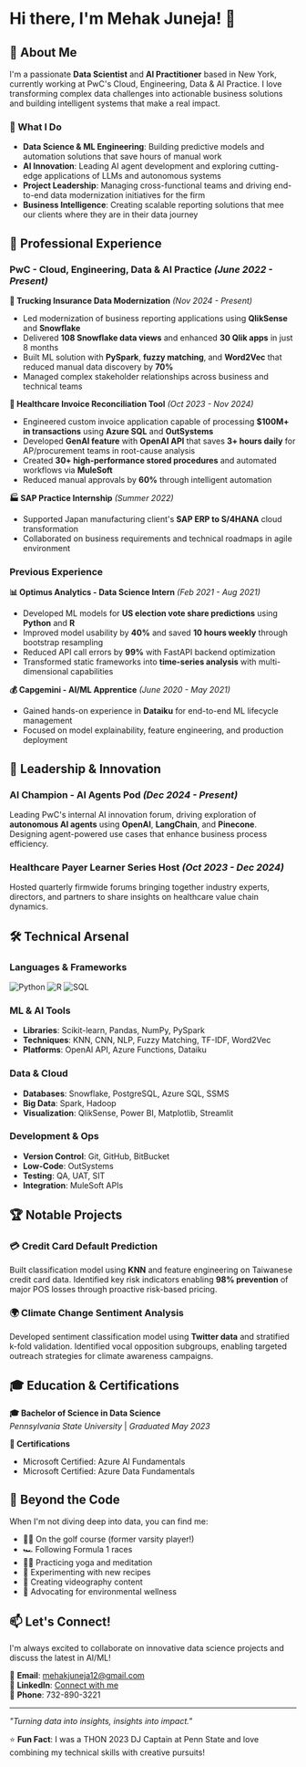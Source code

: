 # Hi there, I'm Mehak Juneja! 👋

## 🚀 About Me

I'm a passionate **Data Scientist** and **AI Practitioner** based in New York, currently working at PwC's Cloud, Engineering, Data & AI Practice. I love transforming complex data challenges into actionable business solutions and building intelligent systems that make a real impact.

### 🎯 What I Do
- **Data Science & ML Engineering**: Building predictive models and automation solutions that save hours of manual work
- **AI Innovation**: Leading AI agent development and exploring cutting-edge applications of LLMs and autonomous systems
- **Project Leadership**: Managing cross-functional teams and driving end-to-end data modernization initiatives for the firm
- **Business Intelligence**: Creating scalable reporting solutions that mee our clients where they are in their data journey

## 💼 Professional Experience

### PwC - Cloud, Engineering, Data & AI Practice *(June 2022 - Present)*

**🚛 Trucking Insurance Data Modernization** *(Nov 2024 - Present)*
- Led modernization of business reporting applications using **QlikSense** and **Snowflake**
- Delivered **108 Snowflake data views** and enhanced **30 Qlik apps** in just 8 months
- Built ML solution with **PySpark**, **fuzzy matching**, and **Word2Vec** that reduced manual data discovery by **70%**
- Managed complex stakeholder relationships across business and technical teams

**🏥 Healthcare Invoice Reconciliation Tool** *(Oct 2023 - Nov 2024)*
- Engineered custom invoice application capable of processing **$100M+ in transactions** using **Azure SQL** and **OutSystems**
- Developed **GenAI feature** with **OpenAI API** that saves **3+ hours daily** for AP/procurement teams in root-cause analysis
- Created **30+ high-performance stored procedures** and automated workflows via **MuleSoft**
- Reduced manual approvals by **60%** through intelligent automation

**🏭 SAP Practice Internship** *(Summer 2022)*
- Supported Japan manufacturing client's **SAP ERP to S/4HANA** cloud transformation
- Collaborated on business requirements and technical roadmaps in agile environment

### Previous Experience

**📊 Optimus Analytics - Data Science Intern** *(Feb 2021 - Aug 2021)*
- Developed ML models for **US election vote share predictions** using **Python** and **R**
- Improved model usability by **40%** and saved **10 hours weekly** through bootstrap resampling
- Reduced API call errors by **99%** with FastAPI backend optimization
- Transformed static frameworks into **time-series analysis** with multi-dimensional capabilities

**💰 Capgemini - AI/ML Apprentice** *(June 2020 - May 2021)*
- Gained hands-on experience in **Dataiku** for end-to-end ML lifecycle management
- Focused on model explainability, feature engineering, and production deployment

## 🎤 Leadership & Innovation

### AI Champion - AI Agents Pod *(Dec 2024 - Present)*
Leading PwC's internal AI innovation forum, driving exploration of **autonomous AI agents** using **OpenAI**, **LangChain**, and **Pinecone**. Designing agent-powered use cases that enhance business process efficiency.

### Healthcare Payer Learner Series Host *(Oct 2023 - Dec 2024)*
Hosted quarterly firmwide forums bringing together industry experts, directors, and partners to share insights on healthcare value chain dynamics.

## 🛠️ Technical Arsenal

### **Languages & Frameworks**
![Python](https://img.shields.io/badge/-Python-3776AB?style=flat-square&logo=python&logoColor=white)
![R](https://img.shields.io/badge/-R-276DC3?style=flat-square&logo=r&logoColor=white)
![SQL](https://img.shields.io/badge/-SQL-4479A1?style=flat-square&logo=mysql&logoColor=white)

### **ML & AI Tools**
- **Libraries**: Scikit-learn, Pandas, NumPy, PySpark
- **Techniques**: KNN, CNN, NLP, Fuzzy Matching, TF-IDF, Word2Vec
- **Platforms**: OpenAI API, Azure Functions, Dataiku

### **Data & Cloud**
- **Databases**: Snowflake, PostgreSQL, Azure SQL, SSMS
- **Big Data**: Spark, Hadoop
- **Visualization**: QlikSense, Power BI, Matplotlib, Streamlit

### **Development & Ops**
- **Version Control**: Git, GitHub, BitBucket
- **Low-Code**: OutSystems
- **Testing**: QA, UAT, SIT
- **Integration**: MuleSoft APIs

## 🏆 Notable Projects

### 💳 Credit Card Default Prediction
Built classification model using **KNN** and feature engineering on Taiwanese credit card data. Identified key risk indicators enabling **98% prevention** of major POS losses through proactive risk-based pricing.

### 🌍 Climate Change Sentiment Analysis
Developed sentiment classification model using **Twitter data** and stratified k-fold validation. Identified vocal opposition subgroups, enabling targeted outreach strategies for climate awareness campaigns.

## 🎓 Education & Certifications

**🎓 Bachelor of Science in Data Science**  
*Pennsylvania State University* | *Graduated May 2023*

**📜 Certifications**
- Microsoft Certified: Azure AI Fundamentals
- Microsoft Certified: Azure Data Fundamentals

## 🌟 Beyond the Code

When I'm not diving deep into data, you can find me:
- 🏌️‍♀️ On the golf course (former varsity player!)
- 🏎️ Following Formula 1 races
- 🧘‍♀️ Practicing yoga and meditation
- 🍳 Experimenting with new recipes
- 🎥 Creating videography content
- 🌱 Advocating for environmental wellness

## 📫 Let's Connect!

I'm always excited to collaborate on innovative data science projects and discuss the latest in AI/ML!

📧 **Email**: mehakjuneja12@gmail.com  
💼 **LinkedIn**: [Connect with me](https://linkedin.com/in/mehakjuneja)  
📱 **Phone**: 732-890-3221

---

*"Turning data into insights, insights into impact."*

⭐ **Fun Fact**: I was a THON 2023 DJ Captain at Penn State and love combining my technical skills with creative pursuits!
